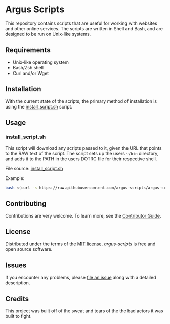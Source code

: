 # Argus Scripts

This repository contains scripts that are useful for working with websites and other online services. The scripts are written in Shell and Bash, and are designed to be run on Unix-like systems.

## Requirements

- Unix-like operating system
- Bash/Zsh shell
- Curl and/or Wget

## Installation

With the current state of the scripts, the primary method of installation is using the [install_script.sh](install_script.sh) script.

## Usage

### install_script.sh

This script will download any scripts passed to it, given the URL that points to the RAW text of the script. The script sets up the users `~/bin` directory, and adds it to the PATH in the users DOTRC file for their respective shell.

File source: [install_script.sh](install_scripts.sh)

Example:

```bash
bash <(curl -s https://raw.githubusercontent.com/argus-scripts/argus-scripts/main/install_script.sh) [URL]...
```

## Contributing

Contributions are very welcome.
To learn more, see the [Contributor Guide].

## License

Distributed under the terms of the [MIT license][license],
_argus-scripts_ is free and open source software.

## Issues

If you encounter any problems,
please [file an issue] along with a detailed description.

## Credits

This project was built off of the sweat and tears
of the the bad actors it was built to fight.

<!-- github-only -->

[contributor guide]: https://github.com/xransum/argus-scripts/blob/main/CONTRIBUTING.md
[file an issue]: https://github.com/xransum/argus-scripts/issues
[license]: https://github.com/xransum/argus-scripts/blob/main/LICENSE
